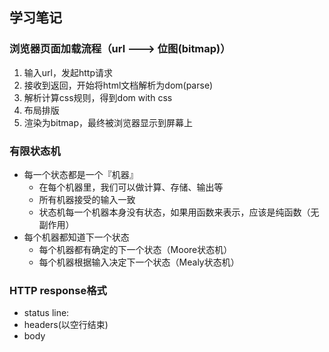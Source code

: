 ## 学习笔记

### 浏览器页面加载流程（url ---> 位图(bitmap)）

1. 输入url，发起http请求
2. 接收到返回，开始将html文档解析为dom(parse)
3. 解析计算css规则，得到dom with css
4. 布局排版
5. 渲染为bitmap，最终被浏览器显示到屏幕上

### 有限状态机

* 每一个状态都是一个『机器』
  - 在每个机器里，我们可以做计算、存储、输出等
  - 所有机器接受的输入一致
  - 状态机每一个机器本身没有状态，如果用函数来表示，应该是纯函数（无副作用）
* 每个机器都知道下一个状态
  - 每个机器都有确定的下一个状态（Moore状态机）
  - 每个机器根据输入决定下一个状态（Mealy状态机）

### HTTP response格式

* status line: 
* headers(以空行结束)
* body



